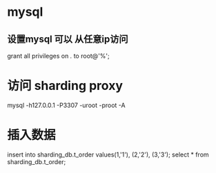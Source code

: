 # mysql
## 设置mysql 可以 从任意ip访问
grant all privileges  on *.* to root@'%';

# 访问 sharding proxy 
mysql -h127.0.0.1 -P3307 -uroot -proot -A


# 插入数据
insert into sharding_db.t_order values(1,'1'), (2,'2'), (3,'3');
select * from sharding_db.t_order;
